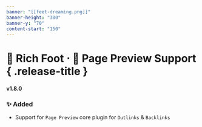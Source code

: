 ```yaml
---
banner: "[[feet-dreaming.png]]"
banner-height: "300"
banner-y: "70"
content-start: "150"
---
```

 # 🦶 Rich Foot ⋅ 🫣 Page Preview Support { .release-title }

#### v1.8.0

### ✨ Added
- Support for `Page Preview` core plugin for `Outlinks` & `Backlinks`

